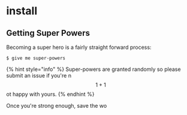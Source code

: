 # install

## Getting Super Powers

Becoming a super hero is a fairly straight forward process:

```
$ give me super-powers
```

{% hint style="info" %}
 Super-powers are granted randomly so please submit an issue if you're n $$1+1$$ ot happy with yours.
{% endhint %}

Once you're strong enough, save the wo



